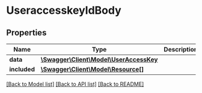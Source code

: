 # UseraccesskeyIdBody

## Properties
Name | Type | Description | Notes
------------ | ------------- | ------------- | -------------
**data** | [**\Swagger\Client\Model\UserAccessKey**](UserAccessKey.md) |  | [optional] 
**included** | [**\Swagger\Client\Model\Resource[]**](Resource.md) |  | [optional] 

[[Back to Model list]](../../README.md#documentation-for-models) [[Back to API list]](../../README.md#documentation-for-api-endpoints) [[Back to README]](../../README.md)

